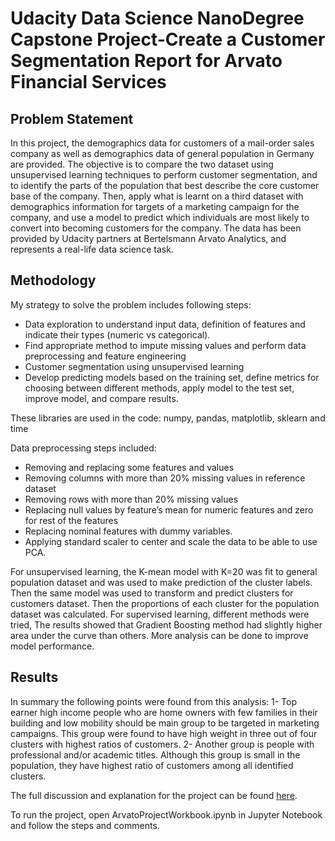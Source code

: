 # Udacity Data Science NanoDegree Capstone Project-Create a Customer Segmentation Report for Arvato Financial Services

## Problem Statement
In this project, the demographics data for customers of a mail-order sales company as well as demographics data of general population in Germany are provided. The objective is to compare the two dataset using unsupervised learning techniques to perform customer segmentation, and to identify the parts of the population that best describe the core customer base of the company. Then, apply what is learnt on a third dataset with demographics information for targets of a marketing campaign for the company, and use a model to predict which individuals are most likely to convert into becoming customers for the company.
The data has been provided by Udacity partners at Bertelsmann Arvato Analytics, and represents a real-life data science task.

## Methodology
My strategy to solve the problem includes following steps:
- Data exploration to understand input data, definition of features and indicate their types (numeric vs categorical).
- Find appropriate method to impute missing values and perform data preprocessing and feature engineering
- Customer segmentation using unsupervised learning
- Develop predicting models based on the training set, define metrics for choosing between different methods, apply model to the test set, improve model, and compare results.

These libraries are used in the code: numpy, pandas, matplotlib, sklearn and time


Data preprocessing steps included:
- Removing and replacing some features and values
- Removing columns with more than 20% missing values in reference dataset
- Removing rows with more than 20% missing values
- Replacing null values by feature’s mean for numeric features and zero for rest of the features
- Replacing nominal features with dummy variables. 
- Applying standard scaler to center and scale the data to be able to use PCA.

For unsupervised learning, the K-mean model with K=20 was fit to general population dataset and was used to make prediction of the cluster labels. Then the same model was used to transform and predict clusters for customers dataset. Then the proportions of each cluster for the population dataset was calculated.
For supervised learning, different methods were tried, The results showed that Gradient Boosting method had slightly higher area under the curve than others. More analysis can be done to improve model performance.

## Results
In summary the following points were found from this analysis:
1- Top earner high income people who are home owners with few families in their building and low mobility should be main group to be targeted in marketing campaigns. This group were found to have high weight in three out of four clusters with highest ratios of customers.
2- Another group is people with professional and/or academic titles. Although this group is small in the population, they have highest ratio of customers among all identified clusters.


The full discussion and explanation for the project can be found [here](https://medium.com/@nazanin.shaebani/who-is-likely-to-be-our-customer-2586e266b7f1).

To run the project, open ArvatoProjectWorkbook.ipynb in Jupyter Notebook and follow the steps and comments. 
